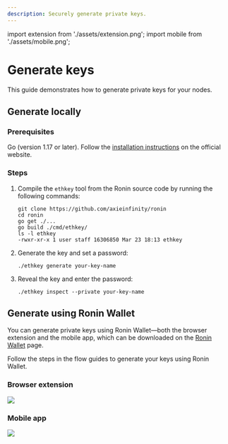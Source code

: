 ```yaml
---
description: Securely generate private keys.
---
```


import extension from './assets/extension.png';
import mobile from './assets/mobile.png';

# Generate keys

This guide demonstrates how to generate private keys for your nodes.

## Generate locally

### Prerequisites

Go (version 1.17 or later). Follow the
[installation instructions](https://go.dev/doc/install)
on the official website.

### Steps

1. Compile the `ethkey` tool from the Ronin source code by running the
following commands:

    ```
    git clone https://github.com/axieinfinity/ronin
    cd ronin
    go get ./...
    go build ./cmd/ethkey/
    ls -l ethkey 
    -rwxr-xr-x 1 user staff 16306850 Mar 23 18:13 ethkey
    ```

2. Generate the key and set a password:

    ```
    ./ethkey generate your-key-name
    ```

3. Reveal the key and enter the password:

    ```
    ./ethkey inspect --private your-key-name
    ```

## Generate using Ronin Wallet

You can generate private keys using Ronin Wallet—both the browser extension and the mobile app, which can be downloaded on the [Ronin Wallet](https://wallet.roninchain.com/) page. 

Follow the steps in the flow guides to generate your keys using Ronin Wallet.

### Browser extension

<img src={extension} width={1440} />

### Mobile app

<img src={mobile} width={1440} />
